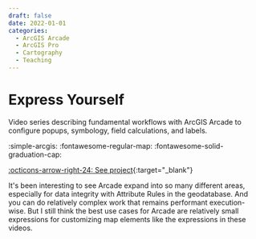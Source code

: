 ```yaml
---
draft: false 
date: 2022-01-01
categories:
  - ArcGIS Arcade
  - ArcGIS Pro
  - Cartography
  - Teaching
---
```


# Express Yourself


Video series describing fundamental workflows with ArcGIS Arcade to configure popups, symbology, field calculations, and labels.

:simple-arcgis:
:fontawesome-regular-map:
:fontawesome-solid-graduation-cap:

[:octicons-arrow-right-24: See project](https://community.esri.com/t5/tag/arcade/tg-p/board-id/esri-training-videos){:target="_blank"}

<!-- more -->

It's been interesting to see Arcade expand into so many different areas, especially for data integrity with Attribute Rules in the geodatabase. And you can do relatively complex work that remains performant execution-wise. But I still think the best use cases for Arcade are relatively small expressions for customizing map elements like the expressions in these videos. 